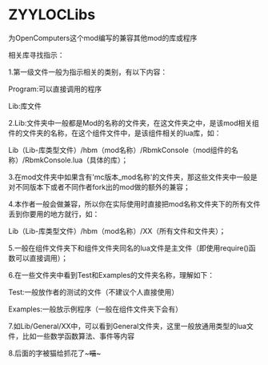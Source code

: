 # ZYYLOCLibs
为OpenComputers这个mod编写的兼容其他mod的库或程序

相关库寻找指示：

1.第一级文件一般为指示相关的类别，有以下内容：

Program:可以直接调用的程序

Lib:库文件

2.Lib:文件夹中一般都是Mod的名称的文件夹，在这文件夹之中，是该mod相关组件的文件夹的名称，在这个组件文件中，是该组件相关的lua库，如：

Lib（Lib-库类型文件）/hbm（mod名称）/RbmkConsole（mod组件的名称）/RbmkConsole.lua（具体的库）；

3.在mod文件夹中如果含有'mc版本_mod名称'的文件夹，那这些文件夹中一般是对不同版本下或者不同作者fork出的mod做的额外的兼容；

4.本作者一般会做兼容，所以你在实际使用时直接把mod名称文件夹下的所有文件丢到你要用的地方就行，如：

Lib（Lib-库类型文件）/hbm（mod名称）/XX（所有文件和文件夹）；

5.一般在组件文件夹下和组件文件夹同名的lua文件是主文件（即使用require()函数可以直接调用）；

6.在一些文件夹中看到Test和Examples的文件夹名称，理解如下：

Test:一般放作者的测试的文件（不建议个人直接使用）

Examples:一般放示例程序（一般在组件文件夹下会有）

7.如Lib/General/XX中，可以看到General文件夹，这里一般放通用类型的lua文件，比如一些数学函数算法、事件等内容

8.后面的字被猫给抓花了~~~喵~~~
